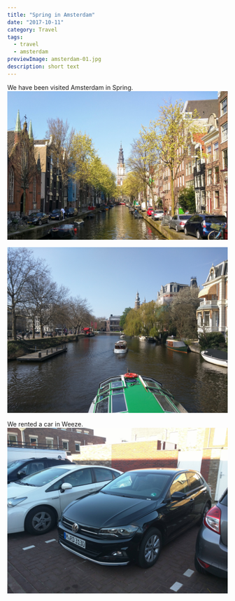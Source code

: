 ```yaml
---
title: "Spring in Amsterdam"
date: "2017-10-11"
category: Travel
tags:
  - travel
  - amsterdam
previewImage: amsterdam-01.jpg
description: short text
---
```


We have been visited Amsterdam in Spring.
![](amsterdam-01.jpg "Amsterdam canals")

![](amsterdam-02.jpg "Amsterdam canals")

We rented a car in Weeze.
![](polo-01.jpg "VW Polo")
